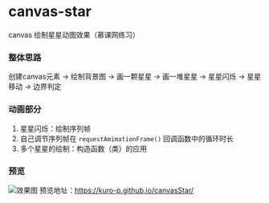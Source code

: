 # canvas-star
canvas 绘制星星动图效果（慕课网练习）
### 整体思路
创建canvas元素 -> 绘制背景图 -> 画一颗星星 -> 画一堆星星 -> 星星闪烁 -> 星星移动 -> 边界判定
### 动画部分
1. 星星闪烁：绘制序列帧
2. 自己调节序列帧在 `requestAmimationFrame()` 回调函数中的循环时长
3. 多个星星的绘制：构造函数（类）的应用
### 预览
![](https://github.com/Kuro-P/canvasStar/blob/master/images/preview.gif "效果图") 
预览地址：https://kuro-p.github.io/canvasStar/
